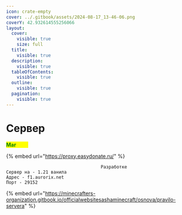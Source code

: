 ```yaml
---
icon: crate-empty
cover: ../.gitbook/assets/2024-08-17_13-46-06.png
coverY: 42.932614555256066
layout:
  cover:
    visible: true
    size: full
  title:
    visible: true
  description:
    visible: true
  tableOfContents:
    visible: true
  outline:
    visible: true
  pagination:
    visible: true
---
```


# Сервер

&#x20;                                                                                <mark style="color:green;">**Маг**</mark><mark style="color:yellow;">**азин**</mark>

{% embed url="https://proxy.easydonate.ru/" %}

```
                                    Разработке
Сервер на - 1.21 ванила
Адрес - f1.aurorix.net
Порт - 29152
```

{% embed url="https://minecrafters-organization.gitbook.io/officialwebsitesashaminecraft/osnova/pravilo-servera" %}
